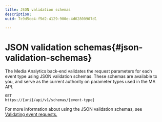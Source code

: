```yaml
---
title: JSON validation schemas
description:
uuid: 7c9d5ce4-f5d2-4129-900e-4d02800907d1

---
```


# JSON validation schemas{#json-validation-schemas}

The Media Analytics back-end validates the request parameters for each event type using JSON validation schemas. These schemas are available to you, and serve as the current authority on parameter types used in the MA API.

```
GET
https://{uri}/api/v1/schemas/{event-type}
```

For more information about using the JSON validation schemas, see [Validating event requests.](/help/media-collection-api/mc-api-impl/mc-api-validate-reqs.md)
